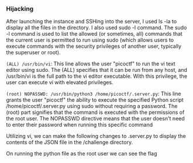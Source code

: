 ### Hijacking

After launching the instance and SSHing into the server, I used ls -la to display all the files in the directory. I also used sudo -l command. The sudo -l command is used to list the allowed (or sometimes, all) commands that the current user is permitted to run using sudo (which allows users to execute commands with the security privileges of another user, typically the superuser or root).


`(ALL) /usr/bin/vi`: This line allows the user "picoctf" to run the vi text editor using sudo. The (ALL) specifies that it can be run from any host, and /usr/bin/vi is the full path to the vi editor executable. With this privilege, the user can execute vi with elevated privileges.

`(root) NOPASSWD: /usr/bin/python3 /home/picoctf/.server.py`: This line grants the user "picoctf" the ability to execute the specified Python script /home/picoctf/.server.py using sudo without requiring a password. The (root) part signifies that the command is executed with the permissions of the root user. The NOPASSWD directive means that the user doesn't need to enter their password when running this specific command

Utilizing vi, we can make the following changes to .server.py to display the contents of the JSON file in the /challenge directory. 


On running the python file as the root user we can see the flag
